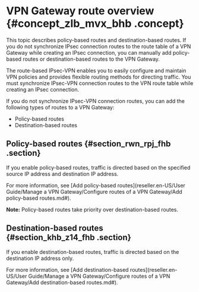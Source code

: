 # VPN Gateway route overview {#concept_zlb_mvx_bhb .concept}

This topic describes policy-based routes and destination-based routes. If you do not synchronize IPsec connection routes to the route table of a VPN Gateway while creating an IPsec connection, you can manually add policy-based routes or destination-based routes to the VPN Gateway.

The route-based IPsec-VPN enables you to easily configure and maintain VPN policies and provides flexible routing methods for directing traffic. You must synchronize IPsec-VPN connection routes to the VPN route table while creating an IPsec connection.

If you do not synchronize IPsec-VPN connection routes, you can add the following types of routes to a VPN Gateway:

-   Policy-based routes
-   Destination-based routes

## Policy-based routes {#section_rwn_rpj_fhb .section}

If you enable policy-based routes, traffic is directed based on the specified source IP address and destination IP address.

For more information, see [Add policy-based routes](reseller.en-US/User Guide/Manage a VPN Gateway/Configure routes of a VPN Gateway/Add policy-based routes.md#).

**Note:** Policy-based routes take priority over destination-based routes.

## Destination-based routes {#section_khb_z14_fhb .section}

If you enable destination-based routes, traffic is directed based on the destination IP address only.

For more information, see [Add destination-based routes](reseller.en-US/User Guide/Manage a VPN Gateway/Configure routes of a VPN Gateway/Add destination-based routes.md#).

